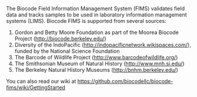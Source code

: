 The Biocode Field Information Management System (FIMS) validates field data and tracks samples to be used in laboratory information management systems (LIMS).  Biocode FIMS is supported from several sources:

1. Gordon and Betty Moore Foundation as part of the Moorea Biocode Project (http://biocode.berkeley.edu/)</li>
2. Diversity of the IndoPacific (http://indopacificnetwork.wikispaces.com/), funded by the National Science Foundation
3. The Barcode of Wildlife Project (http://www.barcodeofwildlife.org/)
4. The Smithsonian Museum of Natural History (http://www.mnh.si.edu/)
5. The Berkeley Natural History Museums (http://bnhm.berkeley.edu/)

You can also read our wiki at https://github.com/biocodellc/biocode-fims/wiki/GettingStarted
